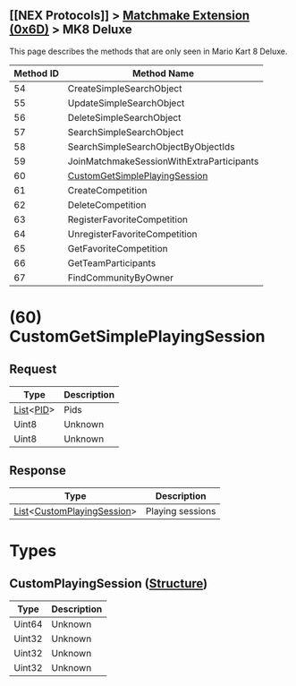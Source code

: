 ## [[NEX Protocols]] > [Matchmake Extension (0x6D)](Matchmake-Extension-Protocol) > MK8 Deluxe

This page describes the methods that are only seen in Mario Kart 8 Deluxe.

| Method ID | Method Name |
| --- | --- |
| 54 | CreateSimpleSearchObject |
| 55 | UpdateSimpleSearchObject |
| 56 | DeleteSimpleSearchObject |
| 57 | SearchSimpleSearchObject |
| 58 | SearchSimpleSearchObjectByObjectIds |
| 59 | JoinMatchmakeSessionWithExtraParticipants |
| 60 | [CustomGetSimplePlayingSession](#60-customgetsimpleplayingsession) |
| 61 | CreateCompetition |
| 62 | DeleteCompetition |
| 63 | RegisterFavoriteCompetition |
| 64 | UnregisterFavoriteCompetition |
| 65 | GetFavoriteCompetition |
| 66 | GetTeamParticipants |
| 67 | FindCommunityByOwner |

# (60) CustomGetSimplePlayingSession
## Request
| Type | Description |
| --- | --- |
| [List]&lt;[PID]&gt; | Pids |
| Uint8 | Unknown |
| Uint8 | Unknown |

## Response
| Type | Description |
| --- | --- |
| [List]&lt;[CustomPlayingSession](#customplayingsession-structure)&gt; | Playing sessions |

# Types
## CustomPlayingSession ([Structure])
| Type | Description |
| --- | --- |
| Uint64 | Unknown |
| Uint32 | Unknown |
| Uint32 | Unknown |
| Uint32 | Unknown |

[Result]: NEX-Common-Types#result
[String]: NEX-Common-Types#string
[Buffer]: NEX-Common-Types#buffer
[qBuffer]: NEX-Common-Types#qbuffer
[List]: NEX-Common-Types#list
[Map]: NEX-Common-Types#map
[DateTime]: NEX-Common-Types#datetime
[Structure]: NEX-Common-Types#structure
[Data]: NEX-Common-Types#anydataholder
[PID]: NEX-Common-Types#pid
[ResultRange]: NEX-Common-Types#resultrange-structure